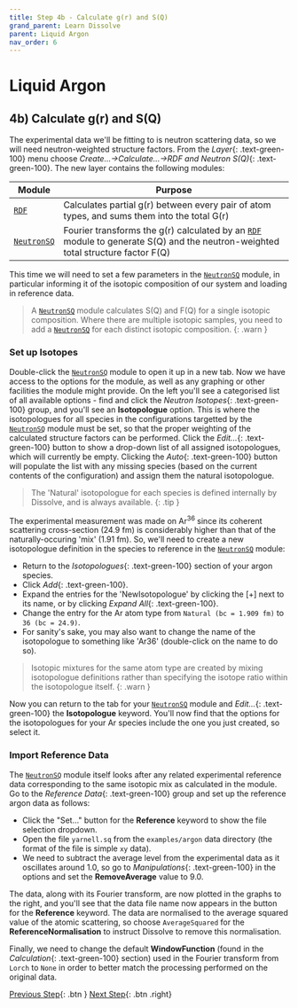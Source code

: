 ```yaml
---
title: Step 4b - Calculate g(r) and S(Q)
grand_parent: Learn Dissolve
parent: Liquid Argon
nav_order: 6
---
```

# Liquid Argon

## 4b) Calculate g(r) and S(Q)

The experimental data we'll be fitting to is neutron scattering data, so we will need neutron-weighted structure factors. From the _Layer_{: .text-green-100} menu choose _Create...→Calculate...→RDF and Neutron S(Q)_{: .text-green-100}. The new layer contains the following modules:

| Module | Purpose |
|--------|---------|
| [`RDF`](/modules/rdf) | Calculates partial g(r) between every pair of atom types, and sums them into the total G(r) |
| [`NeutronSQ`](/modules/neutronsq) | Fourier transforms the g(r) calculated by an [`RDF`](/modules/rdf) module to generate S(Q) and the neutron-weighted total structure factor F(Q) |

This time we will need to set a few parameters in the [`NeutronSQ`](/modules/neutronsq) module, in particular informing it of the isotopic composition of our system and loading in reference data.

> A [`NeutronSQ`](/modules/neutronsq) module calculates S(Q) and F(Q) for a single isotopic composition. Where there are multiple isotopic samples, you need to add a [`NeutronSQ`](/modules/neutronsq) for each distinct isotopic composition.
{: .warn }

### Set up Isotopes

Double-click the [`NeutronSQ`](/modules/neutronsq) module to open it up in a new tab. Now we have access to the options for the module, as well as any graphing or other facilities the module might provide. On the left you'll see a categorised list of all available options - find and click the _Neutron Isotopes_{: .text-green-100} group, and you'll see an **Isotopologue** option. This is where the isotopologues for all species in the configurations targetted by the [`NeutronSQ`](/modules/neutronsq) module must be set, so that the proper weighting of the calculated structure factors can be performed. Click the _Edit..._{: .text-green-100} button to show a drop-down list of all assigned isotopologues, which will currently be empty. Clicking the _Auto_{: .text-green-100} button will populate the list with any missing species (based on the current contents of the configuration) and assign them the natural isotopologue.

> The 'Natural' isotopologue for each species is defined internally by Dissolve, and is always available.
{: .tip }

The experimental measurement was made on Ar<sup>36</sup> since its coherent scattering cross-section (24.9 fm) is considerably higher than that of the naturally-occuring 'mix' (1.91 fm). So, we'll need to create a new isotopologue definition in the species to reference in the [`NeutronSQ`](/modules/neutronsq) module:

- Return to the _Isotopologues_{: .text-green-100} section of your argon species.
- Click _Add_{: .text-green-100}.
- Expand the entries for the 'NewIsotopologue' by clicking the [+] next to its name, or by clicking _Expand All_{: .text-green-100}.
- Change the entry for the Ar atom type from `Natural (bc = 1.909 fm)` to `36 (bc = 24.9)`.
- For sanity's sake, you may also want to change the name of the isotopologue to something like 'Ar36' (double-click on the name to do so).

> Isotopic mixtures for the same atom type are created by mixing isotopologue definitions rather than specifying the isotope ratio within the isotopologue itself.
{: .warn }

Now you can return to the tab for your [`NeutronSQ`](/modules/neutronsq) module and _Edit..._{: .text-green-100} the **Isotopologue** keyword. You'll now find that the options for the isotopologues for your Ar species include the one you just created, so select it.

### Import Reference Data

The [`NeutronSQ`](/modules/neutronsq) module itself looks after any related experimental reference data corresponding to the same isotopic mix as calculated in the module. Go to the _Reference Data_{: .text-green-100} group and set up the reference argon data as follows:

- Click the "Set..." button for the **Reference** keyword to show the file selection dropdown.
- Open the file `yarnell.sq` from the `examples/argon` data directory (the format of the file is simple `xy` data).
- We need to subtract the average level from the experimental data as it oscillates around 1.0, so go to _Manipulations_{: .text-green-100} in the options and set the **RemoveAverage** value to 9.0.

The data, along with its Fourier transform, are now plotted in the graphs to the right, and you'll see that the data file name now appears in the button for the **Reference** keyword. The data are normalised to the average squared value of the atomic scattering, so choose `AverageSquared` for the **ReferenceNormalisation** to instruct Dissolve to remove this normalisation.

Finally, we need to change the default **WindowFunction** (found in the _Calculation_{: .text-green-100} section) used in the Fourier transform from `Lorch` to `None` in order to better match the processing performed on the original data.

[Previous Step](step4a.md){: .btn }   [Next Step](step5.md){: .btn .right}
